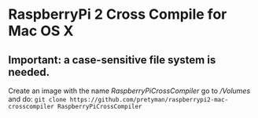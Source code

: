 # RaspberryPi 2 Cross Compile for Mac OS X

## Important: a case-sensitive file system is needed.

Create an image with the name *RaspberryPiCrossCompiler* go to */Volumes* and do:
`git clone https://github.com/pretyman/raspberrypi2-mac-crosscompiler RaspberryPiCrossCompiler`
